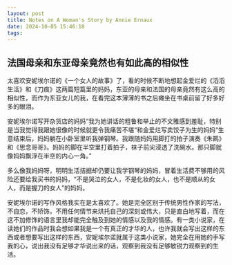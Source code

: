 ```yaml
---
layout: post
title: Notes on A Woman's Story by Annie Ernaux
date: 2024-10-05 15:46:18
tags:
---
```

## 法国母亲和东亚母亲竟然也有如此高的相似性
太喜欢安妮埃尔诺的《一个女人的故事》了，看的时候不断地想起金爱烂的《滔滔生活》和《刀痕》这两篇短篇里的妈妈，东亚的母亲和法国的母亲竟然有这么高的相似性，而作为东亚女儿的我，在看完这本薄薄的书之后瘫坐在书桌前留了好多好多的眼泪。
	
安妮埃尔诺写开杂货店的妈妈“我为她讲话的粗鲁和举止的不文雅感到羞耻，特别是当我觉得我跟她很像的时候就更令我痛苦不堪“和金爱烂写卖饺子为生的妈妈“生意结束后，妈妈躺在小卧室里听我弹钢琴。我跟随妈妈用脚打的拍子演奏《朱鹮》和《思念哥哥》。妈妈的脚在半空里打着拍子，袜子前尖浸透了洗碗水。那只脚就像妈妈飘浮在半空的内心一角。”
	
多么像我妈妈呀，明明生活拮据却仍要让我学钢琴的妈妈，冒着生活费不够用的风险还要给我买书的妈妈，“不是哭泣的女人，不是化妆的女人，也不是顺从的女人，而是握刀的女人”的妈妈。
	
安妮埃尔诺的写作风格我实在是太喜欢了。她是完全区别于传统男性作家的写法，不自恋，不矫饰，不用任何情节来烘托自己的深刻或伟大，只是直白地写着，而在这不加修饰的语言里我却能完全触及到她的情感以及我的情感。有一类小说家，在读她们的作品时我会想如果我是一个有真正的才华的人，也许我就会写出这样的东西或者想要写出这样的东西，安妮埃尔诺就属于这类小说家，她完全在用她的手写我的心，说出我没有足够才华说出来的话，观察到我没有足够敏锐力观察到的生活。